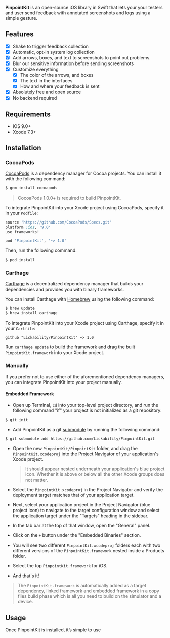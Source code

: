 **PinpointKit** is an open-source iOS library in Swift that lets your your testers and user send feedback with annotated screenshots and logs using a simple gesture.

## Features

- [x] Shake to trigger feedback collection
- [x] Automatic, opt-in system log collection
- [x] Add arrows, boxes, and text to screenshots to point out problems.
- [x] Blur our sensitive information before sending screenshots
- [x] Customize everything
	- [x] The color of the arrows, and boxes
	- [x] The text in the interfaces
	- [x] How and where your feedback is sent
- [x] Absolutely free and open source
- [x] No backend required

## Requirements

* iOS 9.0+
* Xcode 7.3+

## Installation

### CocoaPods

[CocoaPods](http://cocoapods.org) is a dependency manager for Cocoa projects. You can install it with the following command:

```bash
$ gem install cocoapods
```

> CocoaPods 1.0.0+ is required to build PinpointKit.

To integrate PinpointKit into your Xcode project using CocoaPods, specify it in your `Podfile`:

```ruby
source 'https://github.com/CocoaPods/Specs.git'
platform :ios, '9.0'
use_frameworks!

pod 'PinpointKit', '~> 1.0'
```

Then, run the following command:

```bash
$ pod install
```

### Carthage

[Carthage](https://github.com/Carthage/Carthage) is a decentralized dependency manager that builds your dependencies and provides you with binary frameworks.

You can install Carthage with [Homebrew](http://brew.sh/) using the following command:

```bash
$ brew update
$ brew install carthage
```

To integrate PinpointKit into your Xcode project using Carthage, specify it in your `Cartfile`:

```ogdl
github "Lickability/PinpointKit" ~> 1.0
```

Run `carthage update` to build the framework and drag the built `PinpointKit.framework` into your Xcode project.

### Manually

If you prefer not to use either of the aforementioned dependency managers, you can integrate PinpointKit into your project manually.

#### Embedded Framework

- Open up Terminal, `cd` into your top-level project directory, and run the following command "if" your project is not initialized as a git repository:

```bash
$ git init
```

- Add PinpointKit as a git [submodule](http://git-scm.com/docs/git-submodule) by running the following command:

```bash
$ git submodule add https://github.com/Lickability/PinpointKit.git
```

- Open the new `PinpointKit/PinpointKit` folder, and drag the `PinpointKit.xcodeproj` into the Project Navigator of your application's Xcode project.

    > It should appear nested underneath your application's blue project icon. Whether it is above or below all the other Xcode groups does not matter.

- Select the `PinpointKit.xcodeproj` in the Project Navigator and verify the deployment target matches that of your application target.
- Next, select your application project in the Project Navigator (blue project icon) to navigate to the target configuration window and select the application target under the "Targets" heading in the sidebar.
- In the tab bar at the top of that window, open the "General" panel.
- Click on the `+` button under the "Embedded Binaries" section.    
- You will see two different `PinpointKit.xcodeproj` folders each with two different versions of the `PinpointKit.framework` nested inside a Products folder.
- Select the top `PinpointKit.framework` for iOS.

- And that's it!

> The `PinpointKit.framework` is automatically added as a target dependency, linked framework and embedded framework in a copy files build phase which is all you need to build on the simulator and a device.



## Usage


Once PinpointKit is installed, it’s simple to use
